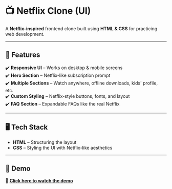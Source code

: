 # 📺 Netflix Clone (UI)

A **Netflix-inspired** frontend clone built using **HTML & CSS** for practicing web development.

---

## 🚀 Features
✔️ **Responsive UI** – Works on desktop & mobile screens  
✔️ **Hero Section** – Netflix-like subscription prompt  
✔️ **Multiple Sections** – Watch anywhere, offline downloads, kids' profile, etc.  
✔️ **Custom Styling** – Netflix-style buttons, fonts, and layout  
✔️ **FAQ Section** – Expandable FAQs like the real Netflix  

---

## 🖥️ Tech Stack
- **HTML** – Structuring the layout  
- **CSS** – Styling the UI with Netflix-like aesthetics  

---

## 📸 Demo

🔗 **[Click here to watch the demo](https://streamable.com/rfgg9l)**  


